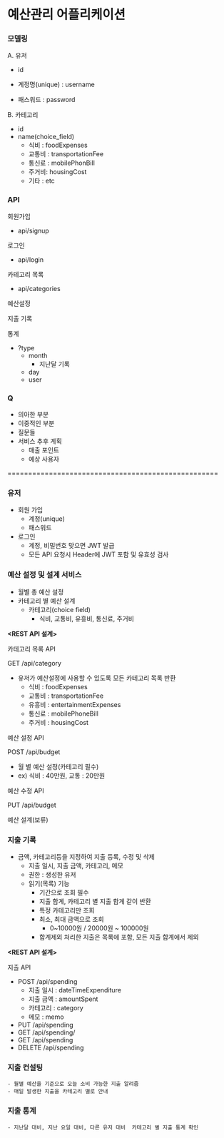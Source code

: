 # 예산관리 어플리케이션

### 모델링

A. 유저

- id

- 계정명(unique) : username
- 패스워드 : password

B. 카테고리

- id
- name(choice_field)
  - 식비 : foodExpenses
  - 교통비 : transportationFee
  - 통신료 : mobilePhonBill
  - 주거비: housingCost
  - 기타 : etc





### API

회원가입

- api/signup

로그인

- api/login

카테고리 목록

- api/categories

예산설정

지출 기록

통계

- ?type
  - month
    - 지난달 기록
  - day
  - user





### Q

- 의아한 부분
- 이중적인 부분
- 질문들
- 서비스 추후 계획
  - 매출 포인트
  - 예상 사용자








===================================================
### 유저

- 회원 가입 
  - 계정(unique)
  - 패스워드
- 로그인
  - 계정, 비밀번호 맞으면 JWT 발급
  - 모든 API 요청시 Header에 JWT 포함 및 유효성 검사

    
### 예산 설정 및 설계 서비스
- 월별 총 예산 설정
- 카테고리 별 예산 설계
  - 카테고리(choice field)
    - 식비, 교통비, 유흥비, 통신료, 주거비
 
   
**<REST API 설계>**

카테고리 목록 API

GET /api/category
- 유저가 예산설정에 사용할 수 있도록 모든 카테고리 목록 반환
  - 식비 : foodExpenses
  - 교통비 : transportationFee
  - 유흥비 : entertainmentExpenses
  - 통신료 : mobilePhoneBill
  - 주거비 : housingCost

예산 설정 API

POST /api/budget
- 월 별 예산 설정(카테고리 필수)
- ex) 식비 : 40만원, 교통 : 20만원

예산 수정 API

PUT /api/budget

예산 설계(보류)

### 지출 기록
- 금액, 카테고리등을 지정하여 지출 등록, 수정 및 삭제
  - 지출 일시, 지출 금액, 카테고리, 메모
  - 권한 : 생성한 유저
  - 읽기(목록) 기능
    - 기간으로 조회 필수
    - 지출 합계, 카테고리 별 지출 합계 같이 반환
    - 특정 카테고리만 조회
    - 최소, 최대 금액으로 조회
      - 0~10000원 / 20000원 ~ 100000원
    - 합계제외 처리한 지출은 목록에 포함, 모든 지출 합계에서 제외
  
**<REST API 설계>**

지출 API
- POST /api/spending
  - 지출 일시 : dateTimeExpenditure
  - 지출 금액 : amountSpent
  - 카테고리 : category
  - 메모 : memo
- PUT /api/spending
- GET /api/spending/<id>
- GET /api/spending
- DELETE /api/spending
### 지출 컨설팅
    - 월별 예산을 기준으로 오늘 소비 가능한 지출 알려줌
    - 매일 발생한 지출을 카테고리 별로 안내
### 지출 통계
    - 지난달 대비, 지난 요일 대비, 다른 유저 대비  카테고리 별 지출 통계 확인